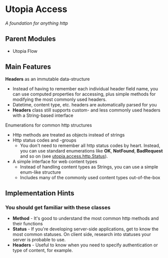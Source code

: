 # Utopia Access
*A foundation for anything http*

## Parent Modules
- Utopia Flow

## Main Features
**Headers** as an immutable data-structure
- Instead of having to remember each individual header field name, you can use computed properties for accessing, 
  plus simple methods for modifying the most commonly used headers.
- Datetime, content type, etc. headers are automatically parsed for you
- **Headers** class still supports custom- and less commonly used headers with a String-based interface

Enumerations for common http structures
- Http methods are treated as objects instead of strings
- Http status codes and -groups
  - You don't need to remember all http status codes by heart. Instead, you can use standard enumerations like
  **OK**, **NotFound**, **BadRequest** and so on (see 
  [utopia.access.http.Status](https://github.com/Mikkomario/Utopia-Scala/blob/master/Access/src/utopia/access/http/Status.scala)).
- A simple interface for web content types
  - Instead of handling content types as Strings, you can use a simple enum-like structure
  - Includes many of the commonly used content types out-of-the-box
    
## Implementation Hints

### You should get familiar with these classes
- **Method** - It's good to understand the most common http methods and their functions
- **Status** - If you're developing server-side applications, get to know the most common statuses. On client side,
  research into statuses your server is probable to use.
- **Headers** - Useful to know when you need to specify authentication or type of content, for example.